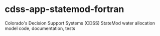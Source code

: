 # cdss-app-statemod-fortran
Colorado's Decision Support Systems (CDSS) StateMod water allocation model code, documentation, tests
